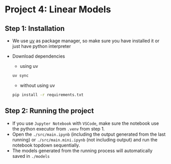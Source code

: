 # Project 4: Linear Models

## Step 1: Installation

- We use [uv](https://docs.astral.sh/uv/getting-started/installation/) as package manager, so make sure you have installed it or just have python interpreter

- Download dependencies
  - using uv
  ```bash
  uv sync
  ```
  - without using uv
  ```bash
  pip install -r requirements.txt
  ```

## Step 2: Running the project

- If you use `Jupyter Notebook` with `VSCode`, make sure the notebook use the python executor from `.venv` from step 1.
- Open the `./src/main.ipynb` (including the output generated from the last running) or `./src/main.mini.ipynb` (not including output) and run the notebook topdown sequentially.
- The models generated from the running process will automatically saved in `./models`
